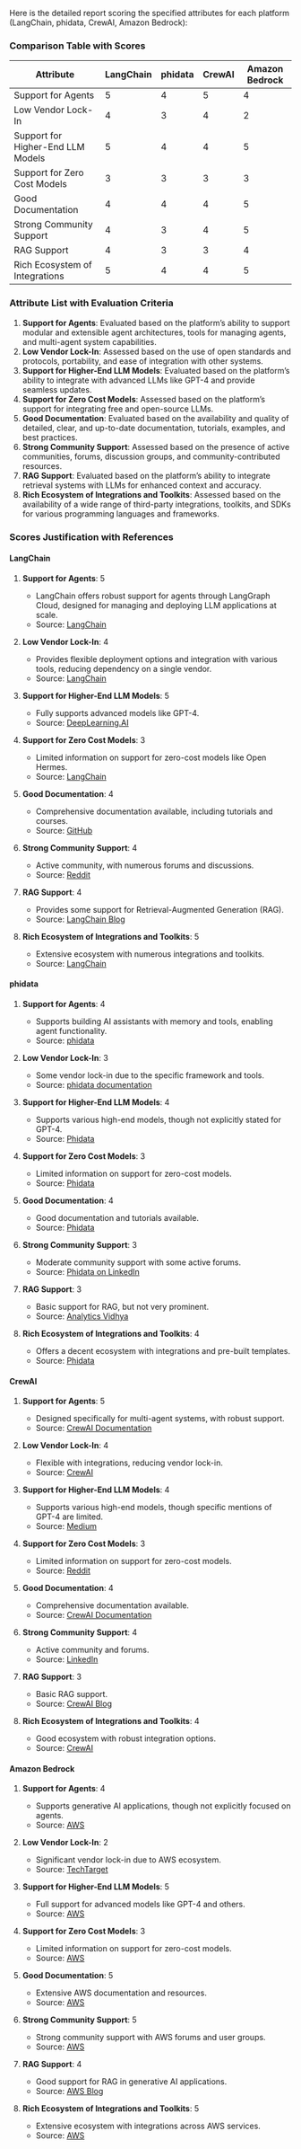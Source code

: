Here is the detailed report scoring the specified attributes for each platform (LangChain, phidata, CrewAI, Amazon Bedrock):

### Comparison Table with Scores

| Attribute                            | LangChain | phidata | CrewAI | Amazon Bedrock |
|--------------------------------------|-----------|---------|--------|----------------|
| Support for Agents                   | 5         | 4       | 5      | 4              |
| Low Vendor Lock-In                   | 4         | 3       | 4      | 2              |
| Support for Higher-End LLM Models    | 5         | 4       | 4      | 5              |
| Support for Zero Cost Models         | 3         | 3       | 3      | 3              |
| Good Documentation                   | 4         | 4       | 4      | 5              |
| Strong Community Support             | 4         | 3       | 4      | 5              |
| RAG Support                          | 4         | 3       | 3      | 4              |
| Rich Ecosystem of Integrations       | 5         | 4       | 4      | 5              |

### Attribute List with Evaluation Criteria

1. **Support for Agents**: Evaluated based on the platform’s ability to support modular and extensible agent architectures, tools for managing agents, and multi-agent system capabilities.
2. **Low Vendor Lock-In**: Assessed based on the use of open standards and protocols, portability, and ease of integration with other systems.
3. **Support for Higher-End LLM Models**: Evaluated based on the platform’s ability to integrate with advanced LLMs like GPT-4 and provide seamless updates.
4. **Support for Zero Cost Models**: Assessed based on the platform’s support for integrating free and open-source LLMs.
5. **Good Documentation**: Evaluated based on the availability and quality of detailed, clear, and up-to-date documentation, tutorials, examples, and best practices.
6. **Strong Community Support**: Assessed based on the presence of active communities, forums, discussion groups, and community-contributed resources.
7. **RAG Support**: Evaluated based on the platform’s ability to integrate retrieval systems with LLMs for enhanced context and accuracy.
8. **Rich Ecosystem of Integrations and Toolkits**: Assessed based on the availability of a wide range of third-party integrations, toolkits, and SDKs for various programming languages and frameworks.

### Scores Justification with References

#### LangChain
1. **Support for Agents**: 5
   - LangChain offers robust support for agents through LangGraph Cloud, designed for managing and deploying LLM applications at scale.
   - Source: [LangChain](https://www.langchain.com/)

2. **Low Vendor Lock-In**: 4
   - Provides flexible deployment options and integration with various tools, reducing dependency on a single vendor.
   - Source: [LangChain](https://www.langchain.com/)

3. **Support for Higher-End LLM Models**: 5
   - Fully supports advanced models like GPT-4.
   - Source: [DeepLearning.AI](https://www.deeplearning.ai/short-courses/langchain-for-llm-application-development/)

4. **Support for Zero Cost Models**: 3
   - Limited information on support for zero-cost models like Open Hermes.
   - Source: [LangChain](https://www.langchain.com/)

5. **Good Documentation**: 4
   - Comprehensive documentation available, including tutorials and courses.
   - Source: [GitHub](https://github.com/ksm26/LangChain-for-LLM-Application-Development)

6. **Strong Community Support**: 4
   - Active community, with numerous forums and discussions.
   - Source: [Reddit](https://www.reddit.com/r/LangChain/)

7. **RAG Support**: 4
   - Provides some support for Retrieval-Augmented Generation (RAG).
   - Source: [LangChain Blog](https://blog.langchain.dev/langchain-state-of-ai-2023/)

8. **Rich Ecosystem of Integrations and Toolkits**: 5
   - Extensive ecosystem with numerous integrations and toolkits.
   - Source: [LangChain](https://www.langchain.com/)

#### phidata
1. **Support for Agents**: 4
   - Supports building AI assistants with memory and tools, enabling agent functionality.
   - Source: [phidata](https://www.phidata.com/)

2. **Low Vendor Lock-In**: 3
   - Some vendor lock-in due to the specific framework and tools.
   - Source: [phidata documentation](https://docs.phidata.com/introduction)

3. **Support for Higher-End LLM Models**: 4
   - Supports various high-end models, though not explicitly stated for GPT-4.
   - Source: [Phidata](https://www.phidata.com/)

4. **Support for Zero Cost Models**: 3
   - Limited information on support for zero-cost models.
   - Source: [Phidata](https://www.phidata.com/)

5. **Good Documentation**: 4
   - Good documentation and tutorials available.
   - Source: [Phidata](https://docs.phidata.com/introduction)

6. **Strong Community Support**: 3
   - Moderate community support with some active forums.
   - Source: [Phidata on LinkedIn](https://www.linkedin.com/posts/prayson_what-is-phidata-activity-7188186557479079936-jnNy)

7. **RAG Support**: 3
   - Basic support for RAG, but not very prominent.
   - Source: [Analytics Vidhya](https://www.analyticsvidhya.com/blog/2024/05/how-to-build-reliable-llm-applications-with-phidata/)

8. **Rich Ecosystem of Integrations and Toolkits**: 4
   - Offers a decent ecosystem with integrations and pre-built templates.
   - Source: [Phidata](https://docs.phidata.com/introduction)

#### CrewAI
1. **Support for Agents**: 5
   - Designed specifically for multi-agent systems, with robust support.
   - Source: [CrewAI Documentation](https://docs.crewai.com/how-to/LLM-Connections/)

2. **Low Vendor Lock-In**: 4
   - Flexible with integrations, reducing vendor lock-in.
   - Source: [CrewAI](https://www.crewai.com/)

3. **Support for Higher-End LLM Models**: 4
   - Supports various high-end models, though specific mentions of GPT-4 are limited.
   - Source: [Medium](https://sachinkhandewal.medium.com/llm-agents-landing-page-generation-for-an-e-commerce-platform-using-crewai-langchain-and-qdrant-c8e7dec21cd5)

4. **Support for Zero Cost Models**: 3
   - Limited information on support for zero-cost models.
   - Source: [Reddit](https://www.reddit.com/r/LocalLLaMA/comments/18v527r/crewai_agent_framework_with_local_models/)

5. **Good Documentation**: 4
   - Comprehensive documentation available.
   - Source: [CrewAI Documentation](https://docs.crewai.com/how-to/LLM-Connections/)

6. **Strong Community Support**: 4
   - Active community and forums.
   - Source: [LinkedIn](https://www.linkedin.com/pulse/building-teams-ai-agents-crewai-easy-legos-prasun-mishra-vctsc)

7. **RAG Support**: 3
   - Basic RAG support.
   - Source: [CrewAI Blog](https://blog.langchain.dev/crewai-unleashed-future-of-ai-agent-teams/)

8. **Rich Ecosystem of Integrations and Toolkits**: 4
   - Good ecosystem with robust integration options.
   - Source: [CrewAI](https://www.crewai.com/)

#### Amazon Bedrock
1. **Support for Agents**: 4
   - Supports generative AI applications, though not explicitly focused on agents.
   - Source: [AWS](https://aws.amazon.com/bedrock/)

2. **Low Vendor Lock-In**: 2
   - Significant vendor lock-in due to AWS ecosystem.
   - Source: [TechTarget](https://www.techtarget.com/searchsoftwarequality/news/366583192/Amazon-Bedrock-users-adapt-app-dev-to-GenAI)

3. **Support for Higher-End LLM Models**: 5
   - Full support for advanced models like GPT-4 and others.
   - Source: [AWS](https://aws.amazon.com/bedrock/)

4. **Support for Zero Cost Models**: 3
   - Limited information on support for zero-cost models.
   - Source: [AWS](https://aws.amazon.com/bedrock/)

5. **Good Documentation**: 5
   - Extensive AWS documentation and resources.
   - Source: [AWS](https://aws.amazon.com/bedrock/studio/)

6. **Strong Community Support**: 5
   - Strong community support with AWS forums and user groups.
   - Source: [AWS](https://aws.amazon.com/bedrock/)

7. **RAG Support**: 4
   - Good support for RAG in generative AI applications.
   - Source: [AWS Blog](https://aws.amazon.com/blogs/machine-learning/announcing-new-tools-for-building-with-generative-ai-on-aws/)

8. **Rich Ecosystem of Integrations and Toolkits**: 5
   - Extensive ecosystem with integrations across AWS services.
   - Source: [AWS](https://aws.amazon.com/bedrock/)